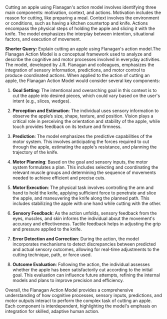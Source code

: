 Cutting an apple using Flanagan's action model involves identifying three main components: motivation, context, and actions. Motivation includes the reason for cutting, like preparing a meal. Context involves the environment or conditions, such as having a kitchen countertop and knife. Actions encompass the physical steps of holding the apple and slicing it with the knife. The model emphasizes the interplay between intention, situational factors, and execution of movement. 

**Shorter Query:** Explain cutting an apple using Flanagan's action model.The Flanagan Action Model is a conceptual framework used to analyze and describe the cognitive and motor processes involved in everyday activities. The model, developed by J.R. Flanagan and colleagues, emphasizes the integration of sensory information, predictions, and motor control to produce coordinated actions. When applied to the action of cutting an apple, the Flanagan Action Model would consider several key components:

1. **Goal Setting**: The intentional and overarching goal in this context is to cut the apple into desired pieces, which could vary based on the user's intent (e.g., slices, wedges).

2. **Perception and Estimation**: The individual uses sensory information to observe the apple’s size, shape, texture, and position. Vision plays a critical role in perceiving the orientation and stability of the apple, while touch provides feedback on its texture and firmness.

3. **Prediction**: The model emphasizes the predictive capabilities of the motor system. This involves anticipating the forces required to cut through the apple, estimating the apple's resistance, and planning the trajectory of the knife.

4. **Motor Planning**: Based on the goal and sensory inputs, the motor system formulates a plan. This includes selecting and coordinating the relevant muscle groups and determining the sequence of movements needed to achieve efficient and precise cuts.

5. **Motor Execution**: The physical task involves controlling the arm and hand to hold the knife, applying sufficient force to penetrate and slice the apple, and maneuvering the knife along the planned path. This includes stabilizing the apple with one hand while cutting with the other.

6. **Sensory Feedback**: As the action unfolds, sensory feedback from the eyes, muscles, and skin informs the individual about the movement's accuracy and effectiveness. Tactile feedback helps in adjusting the grip and pressure applied to the knife.

7. **Error Detection and Correction**: During the action, the model incorporates mechanisms to detect discrepancies between predicted and actual sensory outcomes, allowing for real-time adjustments to the cutting technique, path, or force used.

8. **Outcome Evaluation**: Following the action, the individual assesses whether the apple has been satisfactorily cut according to the initial goal. This evaluation can influence future attempts, refining the internal models and plans to improve precision and efficiency.

Overall, the Flanagan Action Model provides a comprehensive understanding of how cognitive processes, sensory inputs, predictions, and motor outputs interact to perform the complex task of cutting an apple. Each component is interdependent, highlighting the model's emphasis on integration for skilled, adaptive human action.